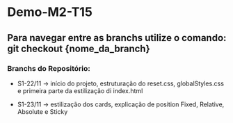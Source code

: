 # Demo-M2-T15

## Para navegar entre as branchs utilize o comando: **git checkout {nome_da_branch}**

### Branchs do Repositório:

* S1-22/11 -> início do projeto, estruturação do reset.css, globalStyles.css e primeira parte da estilização di index.html

* S1-23/11 -> estilização dos cards, explicação de position Fixed, Relative, Absolute e Sticky
